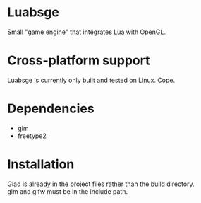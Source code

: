 # Luabsge

Small "game engine" that integrates Lua with OpenGL.<br/>

# Cross-platform support

Luabsge is currently only built and tested on Linux. Cope.

# Dependencies

- glm
- freetype2

# Installation

Glad is already in the project files rather than the build directory. <br/>
glm and glfw must be in the include path. <br/>